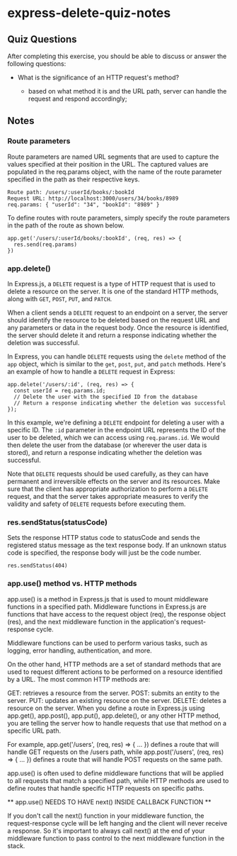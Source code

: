 # express-delete-quiz-notes

## Quiz Questions

After completing this exercise, you should be able to discuss or answer the following questions:

- What is the significance of an HTTP request's method?

  - based on what method it is and the URL path, server can handle the request and respond accordingly;

## Notes

### Route parameters

Route parameters are named URL segments that are used to capture the values specified at their position in the URL. The captured values are populated in the req.params object, with the name of the route parameter specified in the path as their respective keys.

```
Route path: /users/:userId/books/:bookId
Request URL: http://localhost:3000/users/34/books/8989
req.params: { "userId": "34", "bookId": "8989" }
```

To define routes with route parameters, simply specify the route parameters in the path of the route as shown below.

```
app.get('/users/:userId/books/:bookId', (req, res) => {
  res.send(req.params)
})
```

### app.delete()

In Express.js, a `DELETE` request is a type of HTTP request that is used to delete a resource on the server. It is one of the standard HTTP methods, along with `GET`, `POST`, `PUT`, and `PATCH`.

When a client sends a `DELETE` request to an endpoint on a server, the server should identify the resource to be deleted based on the request URL and any parameters or data in the request body. Once the resource is identified, the server should delete it and return a response indicating whether the deletion was successful.

In Express, you can handle `DELETE` requests using the `delete` method of the `app` object, which is similar to the `get`, `post`, `put`, and `patch` methods. Here's an example of how to handle a `DELETE` request in Express:

```
app.delete('/users/:id', (req, res) => {
  const userId = req.params.id;
  // Delete the user with the specified ID from the database
  // Return a response indicating whether the deletion was successful
});
```

In this example, we're defining a `DELETE` endpoint for deleting a user with a specific ID. The `:id` parameter in the endpoint URL represents the ID of the user to be deleted, which we can access using `req.params.id`. We would then delete the user from the database (or wherever the user data is stored), and return a response indicating whether the deletion was successful.

Note that `DELETE` requests should be used carefully, as they can have permanent and irreversible effects on the server and its resources. Make sure that the client has appropriate authorization to perform a `DELETE` request, and that the server takes appropriate measures to verify the validity and safety of `DELETE` requests before executing them.

### res.sendStatus(statusCode)

Sets the response HTTP status code to statusCode and sends the registered status message as the text response body. If an unknown status code is specified, the response body will just be the code number.

```
res.sendStatus(404)
```

### app.use() method vs. HTTP methods

app.use() is a method in Express.js that is used to mount middleware functions in a specified path. Middleware functions in Express.js are functions that have access to the request object (req), the response object (res), and the next middleware function in the application's request-response cycle.

Middleware functions can be used to perform various tasks, such as logging, error handling, authentication, and more.

On the other hand, HTTP methods are a set of standard methods that are used to request different actions to be performed on a resource identified by a URL. The most common HTTP methods are:

GET: retrieves a resource from the server.
POST: submits an entity to the server.
PUT: updates an existing resource on the server.
DELETE: deletes a resource on the server.
When you define a route in Express.js using app.get(), app.post(), app.put(), app.delete(), or any other HTTP method, you are telling the server how to handle requests that use that method on a specific URL path.

For example, app.get('/users', (req, res) => { ... }) defines a route that will handle GET requests on the /users path, while app.post('/users', (req, res) => { ... }) defines a route that will handle POST requests on the same path.

app.use() is often used to define middleware functions that will be applied to all requests that match a specified path, while HTTP methods are used to define routes that handle specific HTTP requests on specific paths.

** app.use() NEEDS TO HAVE next() INSIDE CALLBACK FUNCTION **

If you don't call the next() function in your middleware function, the request-response cycle will be left hanging and the client will never receive a response. So it's important to always call next() at the end of your middleware function to pass control to the next middleware function in the stack.
